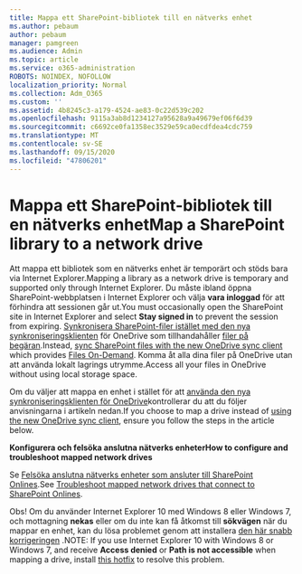 ```yaml
---
title: Mappa ett SharePoint-bibliotek till en nätverks enhet
ms.author: pebaum
author: pebaum
manager: pamgreen
ms.audience: Admin
ms.topic: article
ms.service: o365-administration
ROBOTS: NOINDEX, NOFOLLOW
localization_priority: Normal
ms.collection: Adm_O365
ms.custom: ''
ms.assetid: 4b8245c3-a179-4524-ae83-0c22d539c202
ms.openlocfilehash: 9115a3ab8d1234127a95628a9a49679ef06f6d39
ms.sourcegitcommit: c6692ce0fa1358ec3529e59ca0ecdfdea4cdc759
ms.translationtype: MT
ms.contentlocale: sv-SE
ms.lasthandoff: 09/15/2020
ms.locfileid: "47806201"
---
```

# <a name="map-a-sharepoint-library-to-a-network-drive"></a><span data-ttu-id="29d31-102">Mappa ett SharePoint-bibliotek till en nätverks enhet</span><span class="sxs-lookup"><span data-stu-id="29d31-102">Map a SharePoint library to a network drive</span></span>

<span data-ttu-id="29d31-103">Att mappa ett bibliotek som en nätverks enhet är temporärt och stöds bara via Internet Explorer.</span><span class="sxs-lookup"><span data-stu-id="29d31-103">Mapping a library as a network drive is temporary and supported only through Internet Explorer.</span></span> <span data-ttu-id="29d31-104">Du måste ibland öppna SharePoint-webbplatsen i Internet Explorer och välja **vara inloggad** för att förhindra att sessionen går ut.</span><span class="sxs-lookup"><span data-stu-id="29d31-104">You must occasionally open the SharePoint site in Internet Explorer and select **Stay signed in** to prevent the session from expiring.</span></span> <span data-ttu-id="29d31-105">[Synkronisera SharePoint-filer istället med den nya synkroniseringsklienten](https://support.office.com/article/sync-sharepoint-files-with-the-new-onedrive-sync-client-6de9ede8-5b6e-4503-80b2-6190f3354a88) </a> för OneDrive som tillhandahåller [filer på begäran](https://support.office.com/article/learn-about-onedrive-files-on-demand-0e6860d3-d9f3-4971-b321-7092438fb38e).</span><span class="sxs-lookup"><span data-stu-id="29d31-105">Instead, [sync SharePoint files with the new OneDrive sync client](https://support.office.com/article/sync-sharepoint-files-with-the-new-onedrive-sync-client-6de9ede8-5b6e-4503-80b2-6190f3354a88)</a> which provides [Files On-Demand](https://support.office.com/article/learn-about-onedrive-files-on-demand-0e6860d3-d9f3-4971-b321-7092438fb38e).</span></span> <span data-ttu-id="29d31-106">Komma åt alla dina filer på OneDrive utan att använda lokalt lagrings utrymme.</span><span class="sxs-lookup"><span data-stu-id="29d31-106">Access all your files in OneDrive without using local storage space.</span></span>

<span data-ttu-id="29d31-107">Om du väljer att mappa en enhet i stället för att [använda den nya synkroniseringsklienten för OneDrive](https://support.office.com/article/sync-sharepoint-files-with-the-new-onedrive-sync-client-6de9ede8-5b6e-4503-80b2-6190f3354a88)kontrollerar du att du följer anvisningarna i artikeln nedan.</span><span class="sxs-lookup"><span data-stu-id="29d31-107">If you choose to map a drive instead of [using the new OneDrive sync client](https://support.office.com/article/sync-sharepoint-files-with-the-new-onedrive-sync-client-6de9ede8-5b6e-4503-80b2-6190f3354a88), ensure you follow the steps in the article below.</span></span> 


<span data-ttu-id="29d31-108">**Konfigurera och felsöka anslutna nätverks enheter**</span><span class="sxs-lookup"><span data-stu-id="29d31-108">**How to configure and troubleshoot mapped network drives**</span></span>


<span data-ttu-id="29d31-109">Se [Felsöka anslutna nätverks enheter som ansluter till SharePoint Onlines](https://docs.microsoft.com/sharepoint/support/administration/troubleshoot-mapped-network-drives).</span><span class="sxs-lookup"><span data-stu-id="29d31-109">See [Troubleshoot mapped network drives that connect to SharePoint Onlines](https://docs.microsoft.com/sharepoint/support/administration/troubleshoot-mapped-network-drives).</span></span>

<span data-ttu-id="29d31-110">Obs! Om du använder Internet Explorer 10 med Windows 8 eller Windows 7, och mottagning **nekas** eller om du inte kan få åtkomst till **sökvägen** när du mappar en enhet, kan du lösa problemet genom att installera [den här snabb korrigeringen](https://support.microsoft.com/help/2846960) .</span><span class="sxs-lookup"><span data-stu-id="29d31-110">NOTE:  If you use Internet Explorer 10 with Windows 8 or Windows 7, and receive **Access denied** or **Path is not accessible** when mapping a drive, install [this hotfix](https://support.microsoft.com/help/2846960) to resolve this problem.</span></span> 

